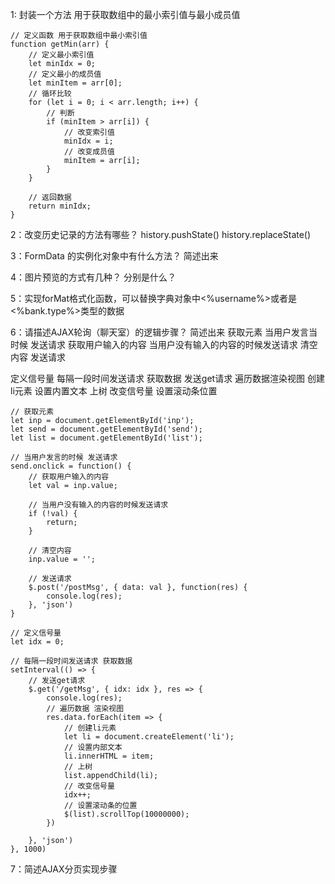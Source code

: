 1: 封装一个方法 用于获取数组中的最小索引值与最小成员值
```
// 定义函数 用于获取数组中最小索引值
function getMin(arr) {
	// 定义最小索引值
	let minIdx = 0;
	// 定义最小的成员值
	let minItem = arr[0];
	// 循环比较
	for (let i = 0; i < arr.length; i++) {
		// 判断
		if (minItem > arr[i]) {
			// 改变索引值
			minIdx = i;
			// 改变成员值
			minItem = arr[i];
		}
	}

	// 返回数据
	return minIdx;
}
```

2：改变历史记录的方法有哪些？
history.pushState()
history.replaceState()

3：FormData 的实例化对象中有什么方法？ 简述出来

4：图片预览的方式有几种？ 分别是什么？

5：实现forMat格式化函数，可以替换字典对象中<%username%>或者是<%bank.type%>类型的数据

6：请描述AJAX轮询（聊天室）的逻辑步骤？ 简述出来
获取元素
当用户发言当时候 发送请求
获取用户输入的内容
当用户没有输入的内容的时候发送请求
清空内容
发送请求

定义信号量
每隔一段时间发送请求 获取数据
发送get请求
遍历数据渲染视图
创建li元素
设置内置文本
上树
改变信号量
设置滚动条位置
```
// 获取元素
let inp = document.getElementById('inp');
let send = document.getElementById('send');
let list = document.getElementById('list');

// 当用户发言的时候 发送请求
send.onclick = function() {
	// 获取用户输入的内容
	let val = inp.value;

	// 当用户没有输入的内容的时候发送请求
	if (!val) {
		return;
	}

	// 清空内容
	inp.value = '';

	// 发送请求
	$.post('/postMsg', { data: val }, function(res) {
		console.log(res);
	}, 'json')
}

// 定义信号量
let idx = 0;

// 每隔一段时间发送请求 获取数据
setInterval(() => {
	// 发送get请求
	$.get('/getMsg', { idx: idx }, res => {
		console.log(res);
		// 遍历数据 渲染视图
		res.data.forEach(item => {
			// 创建li元素
			let li = document.createElement('li');
			// 设置内部文本
			li.innerHTML = item;
			// 上树
			list.appendChild(li);
			// 改变信号量
			idx++;
			// 设置滚动条的位置
			$(list).scrollTop(10000000);
		})

	}, 'json')
}, 1000)
```
7：简述AJAX分页实现步骤
